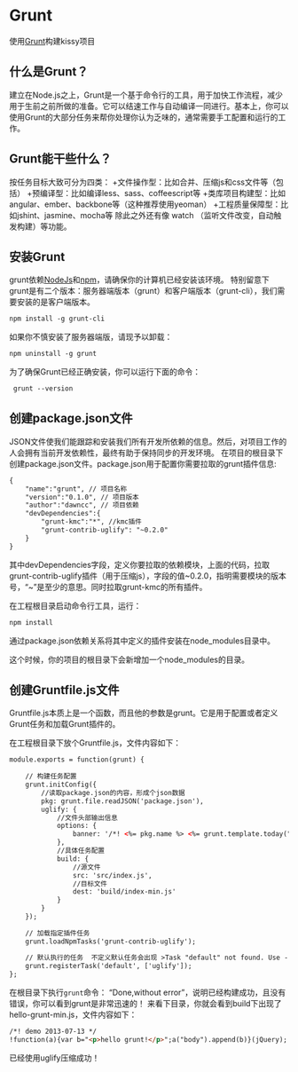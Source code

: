 Grunt
=====

使用[Grunt](http://gruntjs.com)构建kissy项目

## 什么是Grunt？

建立在Node.js之上，Grunt是一个基于命令行的工具，用于加快工作流程，减少用于生前之前所做的准备。它可以结速工作与自动编译一同进行。基本上，你可以使用Grunt的大部分任务来帮你处理你认为乏味的，通常需要手工配置和运行的工作。

## Grunt能干些什么？

按任务目标大致可分为四类：
+文件操作型：比如合并、压缩js和css文件等（包括）
+预编译型：比如编译less、sass、coffeescript等
+类库项目构建型：比如 angular、ember、backbone等（这种推荐使用yeoman）
+工程质量保障型：比如jshint、jasmine、mocha等
除此之外还有像 watch （监听文件改变，自动触发构建）等功能。

## 安装Grunt

grunt依赖[NodeJs](http://nodejs.org)和[npm](https://npmjs.org)，请确保你的计算机已经安装该环境。
特别留意下grunt是有二个版本：服务器端版本（grunt）和客户端版本（grunt-cli），我们需要安装的是客户端版本。

```html
npm install -g grunt-cli
```

如果你不慎安装了服务器端版，请现予以卸载：

```html
npm uninstall -g grunt
```
为了确保Grunt已经正确安装，你可以运行下面的命令：

```html
 grunt --version
```

## 创建package.json文件

JSON文件使我们能跟踪和安装我们所有开发所依赖的信息。然后，对项目工作的人会拥有当前开发依赖性，最终有助于保持同步的开发环境。
在项目的根目录下创建package.json文件。package.json用于配置你需要拉取的grunt插件信息:

```html
{
	"name":"grunt", // 项目名称
	"version":"0.1.0", // 项目版本
	"author":"dawncc", // 项目依赖
	"devDependencies":{
		"grunt-kmc":"*", //kmc插件
		"grunt-contrib-uglify": "~0.2.0" 
	}
}
```
其中devDependencies字段，定义你要拉取的依赖模块，上面的代码，拉取grunt-contrib-uglify插件（用于压缩js），字段的值~0.2.0，指明需要模块的版本号，“~”是至少的意思。同时拉取grunt-kmc的所有插件。

在工程根目录启动命令行工具，运行：

```html
npm install
```

通过package.json依赖关系将其中定义的插件安装在node_modules目录中。

这个时候，你的项目的根目录下会新增加一个node_modules的目录。

## 创建Gruntfile.js文件

Gruntfile.js本质上是一个函数，而且他的参数是grunt。它是用于配置或者定义Grunt任务和加载Grunt插件的。

在工程根目录下放个Gruntfile.js，文件内容如下：

```html
module.exports = function(grunt) {
 
    // 构建任务配置
    grunt.initConfig({
        //读取package.json的内容，形成个json数据
        pkg: grunt.file.readJSON('package.json'),
        uglify: {
            //文件头部输出信息
            options: {
                banner: '/*! <%= pkg.name %> <%= grunt.template.today("yyyy-mm-dd") %> */\n'
            },
            //具体任务配置
            build: {
                //源文件
                src: 'src/index.js',
                //目标文件
                dest: 'build/index-min.js'
            }
        }
    });
 
    // 加载指定插件任务
    grunt.loadNpmTasks('grunt-contrib-uglify');
 
    // 默认执行的任务  不定义默认任务会出现 >Task "default" not found. Use --force to continue. 
    grunt.registerTask('default', ['uglify']);
};
```

在根目录下执行`grunt`命令：
“Done,without error”，说明已经构建成功，且没有错误，你可以看到grunt是非常迅速的！
来看下目录，你就会看到build下出现了hello-grunt-min.js，文件内容如下：
```html
/*! demo 2013-07-13 */
!function(a){var b="<p>hello grunt!</p>";a("body").append(b)}(jQuery);
```
已经使用uglify压缩成功！
